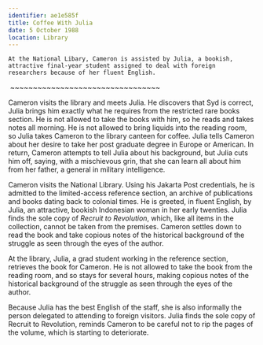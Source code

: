 ```yaml
---
identifier: ae1e585f
title: Coffee With Julia
date: 5 October 1988 
location: Library
---
```


``` {.synopsis}
At the National Libary, Cameron is assisted by Julia, a bookish, attractive final-year student assigned to deal with foreign researchers because of her fluent English.   
```

​                  \~~~~~~~~~~~~~~~~~~~~~~~~~~~~~~~~~

Cameron visits the library and 
meets Julia. He discovers that Syd is correct, Julia brings him exactly what he requires from the restricted rare books section. He is not allowed to take the books with him, so he reads and takes notes all morning. He is not allowed to bring liquids into the reading room, so Julia takes Cameron to the library canteen for coffee. Julia tells Cameron about her desire to take her post graduate degree in Europe or American. In return, Cameron attempts to tell Julia about his background, but Julia cuts him off, saying, with a mischievous grin, that she can learn all about him from her father, a general in military intelligence.     

Cameron visits the National Library. Using his Jakarta Post credentials,
he is admitted to the limited-access reference section, an archive of
publications and books dating back to colonial times. He is greeted, in
fluent English, by Julia, an attractive, bookish Indonesian woman in her
early twenties. Julia finds the sole copy of *Recruit to Revolution*,
which, like all items in the collection, cannot be taken from the
premises. Cameron settles down to read the book and take copious notes
of the historical background of the struggle as seen through the eyes of
the author.

At the library, Julia, a grad student working in the reference section,
retrieves the book for Cameron. He is not allowed to take the book from
the reading room, and so stays for several hours, making copious notes
of the historical background of the struggle as seen through the eyes of
the author.

Because Julia has the best English of the staff, she is also informally
the person delegated to attending to foreign visitors. Julia finds the
sole copy of Recruit to Revolution, reminds Cameron to be careful not to
rip the pages of the volume, which is starting to deteriorate.
